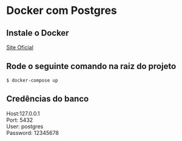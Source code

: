# Docker com Postgres


## Instale o Docker
[Site Oficial](https://docs.docker.com/)

## Rode o seguinte comando na raiz do projeto

```
$ docker-compose up
```

## Credências do banco
Host:127.0.0.1 <br/>
Port: 5432 <br/>
User: postgres <br/>
Password: 12345678 <br/>
